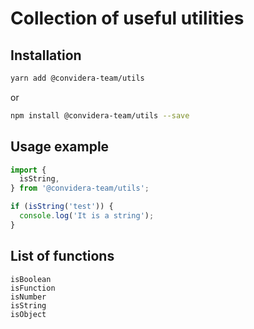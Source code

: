 # Collection of useful utilities

## Installation

```bash
yarn add @convidera-team/utils
```

or

```bash
npm install @convidera-team/utils --save
```

## Usage example

```javascript
import { 
  isString,
} from '@convidera-team/utils';

if (isString('test')) {
  console.log('It is a string');
}
```

## List of functions

```
isBoolean
isFunction
isNumber
isString
isObject
```

